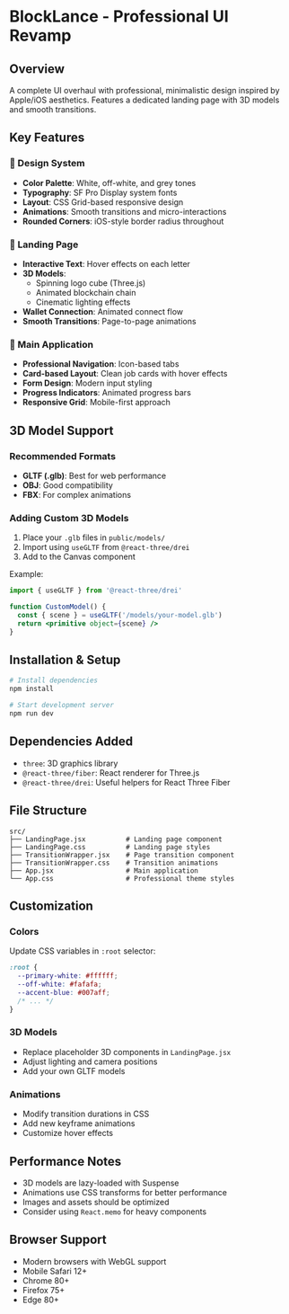 # BlockLance - Professional UI Revamp

## Overview
A complete UI overhaul with professional, minimalistic design inspired by Apple/iOS aesthetics. Features a dedicated landing page with 3D models and smooth transitions.

## Key Features

### 🎨 Design System
- **Color Palette**: White, off-white, and grey tones
- **Typography**: SF Pro Display system fonts
- **Layout**: CSS Grid-based responsive design
- **Animations**: Smooth transitions and micro-interactions
- **Rounded Corners**: iOS-style border radius throughout

### 🚀 Landing Page
- **Interactive Text**: Hover effects on each letter
- **3D Models**: 
  - Spinning logo cube (Three.js)
  - Animated blockchain chain
  - Cinematic lighting effects
- **Wallet Connection**: Animated connect flow
- **Smooth Transitions**: Page-to-page animations

### 📱 Main Application
- **Professional Navigation**: Icon-based tabs
- **Card-based Layout**: Clean job cards with hover effects
- **Form Design**: Modern input styling
- **Progress Indicators**: Animated progress bars
- **Responsive Grid**: Mobile-first approach

## 3D Model Support

### Recommended Formats
- **GLTF (.glb)**: Best for web performance
- **OBJ**: Good compatibility
- **FBX**: For complex animations

### Adding Custom 3D Models
1. Place your `.glb` files in `public/models/`
2. Import using `useGLTF` from `@react-three/drei`
3. Add to the Canvas component

Example:
```jsx
import { useGLTF } from '@react-three/drei'

function CustomModel() {
  const { scene } = useGLTF('/models/your-model.glb')
  return <primitive object={scene} />
}
```

## Installation & Setup

```bash
# Install dependencies
npm install

# Start development server
npm run dev
```

## Dependencies Added
- `three`: 3D graphics library
- `@react-three/fiber`: React renderer for Three.js
- `@react-three/drei`: Useful helpers for React Three Fiber

## File Structure
```
src/
├── LandingPage.jsx          # Landing page component
├── LandingPage.css          # Landing page styles
├── TransitionWrapper.jsx    # Page transition component
├── TransitionWrapper.css    # Transition animations
├── App.jsx                  # Main application
└── App.css                  # Professional theme styles
```

## Customization

### Colors
Update CSS variables in `:root` selector:
```css
:root {
  --primary-white: #ffffff;
  --off-white: #fafafa;
  --accent-blue: #007aff;
  /* ... */
}
```

### 3D Models
- Replace placeholder 3D components in `LandingPage.jsx`
- Adjust lighting and camera positions
- Add your own GLTF models

### Animations
- Modify transition durations in CSS
- Add new keyframe animations
- Customize hover effects

## Performance Notes
- 3D models are lazy-loaded with Suspense
- Animations use CSS transforms for better performance
- Images and assets should be optimized
- Consider using `React.memo` for heavy components

## Browser Support
- Modern browsers with WebGL support
- Mobile Safari 12+
- Chrome 80+
- Firefox 75+
- Edge 80+